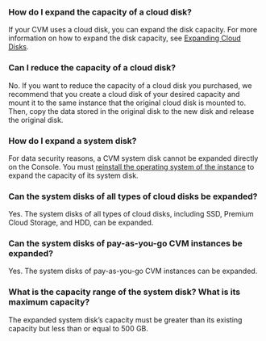 ### How do I expand the capacity of a cloud disk?
If your CVM uses a cloud disk, you can expand the disk capacity. For more information on how to expand the disk capacity, see [Expanding Cloud Disks](https://intl.cloud.tencent.com/document/product/362/5747).

### Can I reduce the capacity of a cloud disk?
No. If you want to reduce the capacity of a cloud disk you purchased, we recommend that you create a cloud disk of your desired capacity and mount it to the same instance that the original cloud disk is mounted to. Then, copy the data stored in the original disk to the new disk and release the original disk.

### How do I expand a system disk?
For data security reasons, a CVM system disk cannot be expanded directly on the Console. You must [reinstall the operating system of the instance](https://intl.cloud.tencent.com/document/product/213/4933) to expand the capacity of its system disk.


### Can the system disks of all types of cloud disks be expanded?
Yes. The system disks of all types of cloud disks, including SSD, Premium Cloud Storage, and HDD, can be expanded.

### Can the system disks of pay-as-you-go CVM instances be expanded?
Yes. The system disks of pay-as-you-go CVM instances can be expanded.

### What is the capacity range of the system disk? What is its maximum capacity?
The expanded system disk’s capacity must be greater than its existing capacity but less than or equal to 500 GB.



